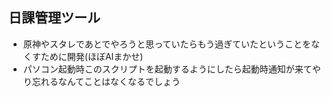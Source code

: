 ## 日課管理ツール
- 原神やスタレであとでやろうと思っていたらもう過ぎていたということをなくすために開発(ほぼAIまかせ)
- パソコン起動時このスクリプトを起動するようにしたら起動時通知が来てやり忘れるなんてことはなくなるでしょう
